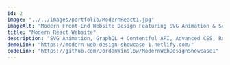 ```yaml
---
id: 2
image: "../../images/portfolio/ModernReact1.jpg"
imageAlt: "Modern Front-End Website Design Featuring SVG Animation & Scroll-Handlers"
title: "Modern React Website"
description: "SVG Animation, GraphQL + Contentful API, Advanced CSS, Responsive Design & Image Optimization."
demoLink: "https://modern-web-design-showcase-1.netlify.com/"
codeLink: "https://github.com/JordanWinslow/ModernWebDesignShowcase1"
---
```

